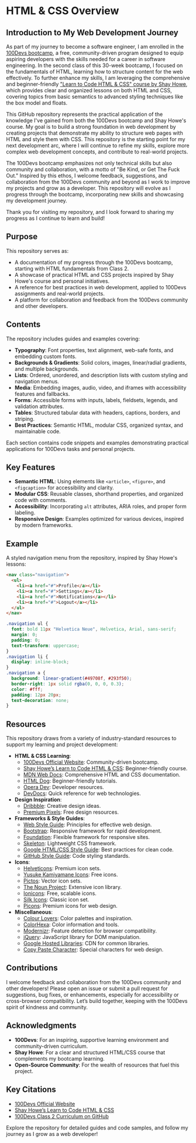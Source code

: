 # HTML & CSS Overview

## Introduction to My Web Development Journey

As part of my journey to become a software engineer, I am enrolled in the [100Devs bootcamp](https://100devs.org/), a free, community-driven program designed to equip aspiring developers with the skills needed for a career in software engineering. In the second class of this 30-week bootcamp, I focused on the fundamentals of HTML, learning how to structure content for the web effectively. To further enhance my skills, I am leveraging the comprehensive and beginner-friendly ["Learn to Code HTML & CSS" course by Shay Howe](https://learn.shayhowe.com/html-css/), which provides clear and organized lessons on both HTML and CSS, covering topics from basic semantics to advanced styling techniques like the box model and floats.

This GitHub repository represents the practical application of the knowledge I've gained from both the 100Devs bootcamp and Shay Howe's course. My goal is to build a strong foundation in web development by creating projects that demonstrate my ability to structure web pages with HTML and style them with CSS. This repository is the starting point for my next development arc, where I will continue to refine my skills, explore more complex web development concepts, and contribute to real-world projects.

The 100Devs bootcamp emphasizes not only technical skills but also community and collaboration, with a motto of "Be Kind, or Get The Fuck Out." Inspired by this ethos, I welcome feedback, suggestions, and collaboration from the 100Devs community and beyond as I work to improve my projects and grow as a developer. This repository will evolve as I progress through the bootcamp, incorporating new skills and showcasing my development journey.

Thank you for visiting my repository, and I look forward to sharing my progress as I continue to learn and build!

## Purpose
This repository serves as:
- A documentation of my progress through the 100Devs bootcamp, starting with HTML fundamentals from Class 2.
- A showcase of practical HTML and CSS projects inspired by Shay Howe's course and personal initiatives.
- A reference for best practices in web development, applied to 100Devs assignments and real-world projects.
- A platform for collaboration and feedback from the 100Devs community and other developers.

## Contents
The repository includes guides and examples covering:
- **Typography**: Font properties, text alignment, web-safe fonts, and embedding custom fonts.
- **Backgrounds & Gradients**: Solid colors, images, linear/radial gradients, and multiple backgrounds.
- **Lists**: Ordered, unordered, and description lists with custom styling and navigation menus.
- **Media**: Embedding images, audio, video, and iframes with accessibility features and fallbacks.
- **Forms**: Accessible forms with inputs, labels, fieldsets, legends, and validation attributes.
- **Tables**: Structured tabular data with headers, captions, borders, and striping.
- **Best Practices**: Semantic HTML, modular CSS, organized syntax, and maintainable code.

Each section contains code snippets and examples demonstrating practical applications for 100Devs tasks and personal projects.

## Key Features
- **Semantic HTML**: Using elements like `<article>`, `<figure>`, and `<figcaption>` for accessibility and clarity.
- **Modular CSS**: Reusable classes, shorthand properties, and organized code with comments.
- **Accessibility**: Incorporating `alt` attributes, ARIA roles, and proper form labeling.
- **Responsive Design**: Examples optimized for various devices, inspired by modern frameworks.

## Example
A styled navigation menu from the repository, inspired by Shay Howe's lessons:
```html
<nav class="navigation">
  <ul>
    <li><a href="#">Profile</a></li>
    <li><a href="#">Settings</a></li>
    <li><a href="#">Notifications</a></li>
    <li><a href="#">Logout</a></li>
  </ul>
</nav>
```
```css
.navigation ul {
  font: bold 11px "Helvetica Neue", Helvetica, Arial, sans-serif;
  margin: 0;
  padding: 0;
  text-transform: uppercase;
}
.navigation li {
  display: inline-block;
}
.navigation a {
  background: linear-gradient(#49708f, #293f50);
  border-right: 1px solid rgba(0, 0, 0, 0.3);
  color: #fff;
  padding: 12px 20px;
  text-decoration: none;
}
```

## Resources
This repository draws from a variety of industry-standard resources to support my learning and project development:
- **HTML & CSS Learning**:
  - [100Devs Official Website](https://100devs.org/): Community-driven bootcamp.
  - [Shay Howe’s Learn to Code HTML & CSS](https://learn.shayhowe.com/html-css/): Beginner-friendly course.
  - [MDN Web Docs](https://developer.mozilla.org/en-US/): Comprehensive HTML and CSS documentation.
  - [HTML Dog](http://www.htmldog.com/): Beginner-friendly tutorials.
  - [Opera Dev](http://dev.opera.com/): Developer resources.
  - [DevDocs](http://devdocs.io/): Quick reference for web technologies.
- **Design Inspiration**:
  - [Dribbble](http://dribbble.com/): Creative design ideas.
  - [Premium Pixels](http://www.premiumpixels.com/): Free design resources.
- **Frameworks & Style Guides**:
  - [Web Style Guide](http://webstyleguide.com/wsg3/index.html): Principles for effective web design.
  - [Bootstrap](https://getbootstrap.com/): Responsive framework for rapid development.
  - [Foundation](http://foundation.zurb.com/): Flexible framework for responsive sites.
  - [Skeleton](http://getskeleton.com/): Lightweight CSS framework.
  - [Google HTML/CSS Style Guide](https://google.github.io/styleguide/htmlcssguide.html): Best practices for clean code.
  - [GitHub Style Guide](https://github.com/styleguide/): Code styling standards.
- **Icons**:
  - [Helveticons](http://helveticons.ch/): Premium icon sets.
  - [Yusuke Kamiyamane Icons](http://p.yusukekamiyamane.com/): Free icons.
  - [Pictos](http://pictos.cc/): Vector icon sets.
  - [The Noun Project](http://thenounproject.com/): Extensive icon library.
  - [Ionicons](http://ionicons.com/): Free, scalable icons.
  - [Silk Icons](http://www.famfamfam.com/lab/icons/silk/): Classic icon set.
  - [Picons](http://picons.me/): Premium icons for web design.
- **Miscellaneous**:
  - [Colour Lovers](http://www.colourlovers.com/): Color palettes and inspiration.
  - [ColorHexa](https://www.colorhexa.com/): Color information and tools.
  - [Modernizr](http://modernizr.com/): Feature detection for browser compatibility.
  - [jQuery](http://jquery.com/): JavaScript library for DOM manipulation.
  - [Google Hosted Libraries](https://developers.google.com/speed/libraries/devguide): CDN for common libraries.
  - [Copy Paste Character](http://copypastecharacter.com/): Special characters for web design.

## Contributions
I welcome feedback and collaboration from the 100Devs community and other developers! Please open an issue or submit a pull request for suggestions, bug fixes, or enhancements, especially for accessibility or cross-browser compatibility. Let’s build together, keeping with the 100Devs spirit of kindness and community.

## Acknowledgments
- **100Devs**: For an inspiring, supportive learning environment and community-driven curriculum.
- **Shay Howe**: For a clear and structured HTML/CSS course that complements my bootcamp learning.
- **Open-Source Community**: For the wealth of resources that fuel this project.

## Key Citations
- [100Devs Official Website](https://100devs.org/)
- [Shay Howe’s Learn to Code HTML & CSS](https://learn.shayhowe.com/html-css/)
- [100Devs Class 2 Curriculum on GitHub](https://github.com/NP558565/100devs)

Explore the repository for detailed guides and code samples, and follow my journey as I grow as a web developer!


